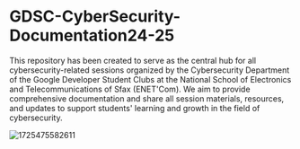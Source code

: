 # GDSC-CyberSecurity-Documentation24-25
This repository has been created to serve as the central hub for all cybersecurity-related sessions organized by the Cybersecurity Department of the Google Developer Student Clubs at the National School of Electronics and Telecommunications of Sfax (ENET'Com). We aim to provide comprehensive documentation and share all session materials, resources, and updates to support students' learning and growth in the field of cybersecurity.

![1725475582611](https://github.com/user-attachments/assets/1b1b37b3-bd17-4a79-aefb-41d46cbf460d)

